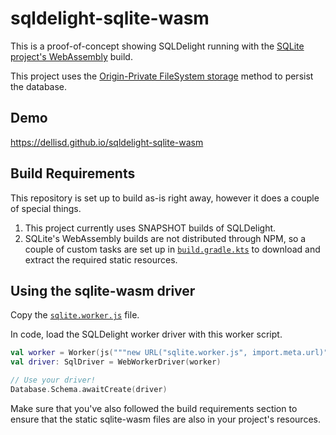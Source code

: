 # sqldelight-sqlite-wasm

This is a proof-of-concept showing SQLDelight running with the [SQLite project's WebAssembly](https://sqlite.org/wasm/doc/trunk/index.md) build.

This project uses the [Origin-Private FileSystem storage](https://sqlite.org/wasm/doc/trunk/persistence.md#opfs) method to persist the database.

## Demo

https://dellisd.github.io/sqldelight-sqlite-wasm

## Build Requirements

This repository is set up to build as-is right away, however it does a couple of special things.

1. This project currently uses SNAPSHOT builds of SQLDelight.
2. SQLite's WebAssembly builds are not distributed through NPM, so a couple of custom tasks are set up in [`build.gradle.kts`](build.gradle.kts) to download and extract the required static resources.

## Using the sqlite-wasm driver

Copy the [`sqlite.worker.js`](src/jsMain/resources/sqlite.worker.js) file.

In code, load the SQLDelight worker driver with this worker script.

```kotlin 
val worker = Worker(js("""new URL("sqlite.worker.js", import.meta.url)""").unsafeCast<String>())
val driver: SqlDriver = WebWorkerDriver(worker)

// Use your driver!
Database.Schema.awaitCreate(driver)
```

Make sure that you've also followed the build requirements section to ensure that the static sqlite-wasm files are also in your project's resources.
